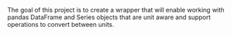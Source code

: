 The goal of this project is to create a wrapper that will enable working with pandas
DataFrame and Series objects that are unit aware and support operations to convert between
units.